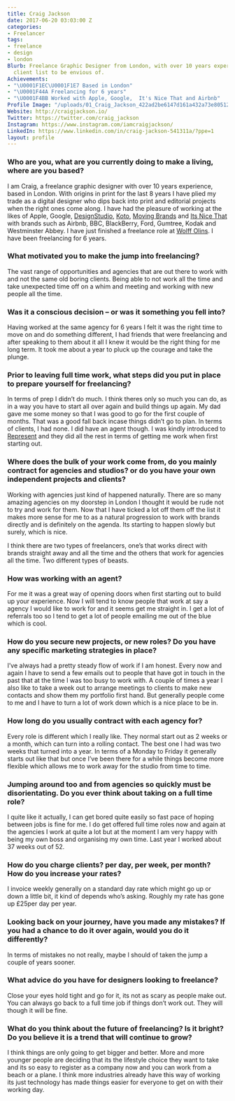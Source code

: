 ```yaml
---
title: Craig Jackson
date: 2017-06-20 03:03:00 Z
categories:
- Freelancer
tags:
- freelance
- design
- london
Blurb: Freelance Graphic Designer from London, with over 10 years experience and a
  client list to be envious of.
Achievements:
- "\U0001F1EC\U0001F1E7 Based in London"
- "\U0001F44A Freelancing for 6 years"
- "\U0001F4BB Worked with Apple, Google,  It's Nice That and Airbnb"
Profile Image: "/uploads/01_Craig_Jackson_422ad2be6147d161a432a73e80512adf-40f69a.jpg"
Website: http://craigjackson.io/
Twitter: https://twitter.com/craig_jackson
Instagram: https://www.instagram.com/iamcraigjackson/
LinkedIn: https://www.linkedin.com/in/craig-jackson-541311a/?ppe=1
layout: profile
---
```


### Who are you, what are you currently doing to make a living, where are you based?

I am Craig, a freelance graphic designer with over 10 years experience, based in London. With origins in print for the last 8 years I have plied my trade as a digital designer who dips back into print and editorial projects when the right ones come along. I have had the pleasure of working at the likes of Apple, Google, [DesignStudio](https://www.wearedesignstudio.com/), [Koto](https://www.studiokoto.co/), [Moving Brands](http://www.movingbrands.com/) and [Its Nice That](http://www.itsnicethat.com/) with brands such as Airbnb, BBC, BlackBerry, Ford, Gumtree, Kodak and Westminster Abbey. I have just finished a freelance role at [Wolff Olins](http://www.wolffolins.com/). I have been freelancing for 6 years.

### What motivated you to make the jump into freelancing?

The vast range of opportunities and agencies that are out there to work with and not the same old boring clients. Being able to not work all the time and take unexpected time off on a whim and meeting and working with new people all the time.

### Was it a conscious decision – or was it something you fell into?

Having worked at the same agency for 6 years I felt it was the right time to move on and do something different, I had friends that were freelancing and after speaking to them about it all I knew it would be the right thing for me long term. It took me about a year to pluck up the courage and take the plunge.

### Prior to leaving full time work, what steps did you put in place to prepare yourself for freelancing?

In terms of prep I didn’t do much. I think theres only so much you can do, as in a way you have to start all over again and build things up again. My dad gave me some money so that I was good to go for the first couple of months. That was a good fall back incase things didn’t go to plan. In terms of clients, I had none. I did have an agent though. I was kindly introduced to [Represent](http://www.represent.uk.com/) and they did all the rest in terms of getting me work when first starting out.

### Where does the bulk of your work come from, do you mainly contract for agencies and studios? or do you have your own independent projects and clients?

Working with agencies just kind of happened naturally. There are so many amazing agencies on my doorstep in London I thought it would be rude not to try and work for them. Now that I have ticked a lot off them off the list it makes more sense for me to as a natural progression to work with brands directly and is definitely on the agenda. Its starting to happen slowly but surely, which is nice. 

I think there are two types of freelancers, one’s that works direct with brands straight away and all the time and the others that work for agencies all the time. Two different types of beasts.

### How was working with an agent? 

For me it was a great way of opening doors when first starting out to build up your experience. Now I will tend to know people that work at say a agency I would like to work for and it seems get me straight in. I get a lot of referrals too so I tend to get a lot of people emailing me out of the blue which is cool.

### How do you secure new projects, or new roles? Do you have any specific marketing strategies in place?

I’ve always had a pretty steady flow of work if I am honest. Every now and again I have to send a few emails out to people that have got in touch in the past that at the time I was too busy to work with. A couple of times a year I also like to take a week out to arrange meetings to clients to make new contacts and show them my portfolio first hand. But generally people come to me and I have to turn a lot of work down which is a nice place to be in.

### How long do you usually contract with each agency for?

Every role is different which I really like. They normal start out as 2 weeks or a month, which can turn into a rolling contact. The best one I had was two weeks that turned into a year. In terms of a Monday to Friday it generally starts out like that but once I’ve been there for a while things become more flexible which allows me to work away for the studio from time to time.

### Jumping around too and from agencies so quickly must be disorientating. Do you ever think about taking on a full time role? 

I quite like it actually, I can get bored quite easily so fast pace of hoping between jobs is fine for me. I do get offered full time roles now and again at the agencies I work at quite a lot but at the moment I am very happy with being my own boss and organising my own time. Last year I worked about 37 weeks out of 52.

### How do you charge clients? per day, per week, per month? How do you increase your rates?

I invoice weekly generally on a standard day rate which might go up or down a little bit, it kind of depends who’s asking. Roughly my rate has gone up £25per day per year.

### Looking back on your journey, have you made any mistakes? If you had a chance to do it over again, would you do it differently?

In terms of mistakes no not really, maybe I should of taken the jump a couple of years sooner.

### What advice do you have for designers looking to freelance?

Close your eyes hold tight and go for it, its not as scary as people make out. You can always go back to a full time job if things don’t work out. They will though it will be fine.

### What do you think about the future of freelancing? Is it bright? Do you believe it is a trend that will continue to grow?

I think things are only going to get bigger and better. More and more younger people are deciding that its the lifestyle choice they want to take and its so easy to register as a company now and you can work from a beach or a plane. I think more industries already have this way of working its just technology has made things easier for everyone to get on with their working day.
